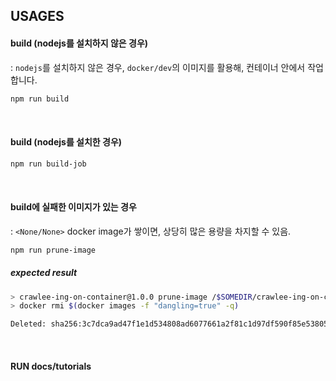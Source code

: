 ## USAGES

#### build (nodejs를 설치하지 않은 경우)

: `nodejs`를 설치하지 않은 경우, `docker/dev`의 이미지를 활용해, 컨테이너 안에서 작업합니다.

```sh
npm run build
```

<br>

#### build (nodejs를 설치한 경우)

```sh
npm run build-job
```

<br>

#### build에 실패한 이미지가 있는 경우

: `<None/None>` docker image가 쌓이면, 상당히 많은 용량을 차지할 수 있음.

```sh
npm run prune-image
```

##### expected result

```sh
> crawlee-ing-on-container@1.0.0 prune-image /$SOMEDIR/crawlee-ing-on-container
> docker rmi $(docker images -f "dangling=true" -q)

Deleted: sha256:3c7dca9ad47f1e1d534808ad6077661a2f81c1d97df590f85e53805405ade000
```

<br>

#### RUN docs/tutorials